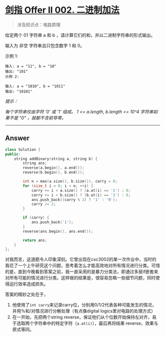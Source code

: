 # [剑指 Offer II 002. 二进制加法](https://leetcode.cn/problems/JFETK5/)

> 涉及知识点：电路原理

给定两个 01 字符串 a 和 b ，请计算它们的和，并以二进制字符串的形式输出。

输入为 非空 字符串且只包含数字 1 和 0。



示例 1:

```
输入: a = "11", b = "10"
输出: "101"
示例 2:
```

```
输入: a = "1010", b = "1011"
输出: "10101"
```

*提示：*

*每个字符串仅由字符 '0' 或 '1' 组成。*
*1 <= a.length, b.length <= 10^4*
*字符串如果不是 "0" ，就都不含前导零。*



------

## Answer

```c++
class Solution {
public:
    string addBinary(string a, string b) {
        string ans;
        reverse(a.begin(), a.end());
        reverse(b.begin(), b.end());

        int n = max(a.size(), b.size()), carry = 0;
        for (size_t i = 0; i < n; ++i) {
            carry += i < a.size() ? (a.at(i) == '1') : 0;
            carry += i < b.size() ? (b.at(i) == '1') : 0;
            ans.push_back((carry % 2) ? '1' : '0');
            carry /= 2;
        }

        if (carry) {
            ans.push_back('1');
        }
        reverse(ans.begin(), ans.end());

        return ans;
    }
};
```

对我而言，这道题令人印象深刻。它曾出现在csc3002的某一次作业中，当时的我花了一个上午研究这个问题，思考着怎么才能高效地对所有情况进行分类。可惜的是，直到今晚看到答案之前，我一直采用的是暴力分类法，即通过多层if嵌套来对所有可能的情况进行分类。这样做的结果是，很容易忽略一些细节问题，同时使得运行效率造成损失。

答案的精妙之处在于，

1. 他使用了`int carry`来记录carry位，分别用0/1/2代表各种可能发生的情况，并用%和/对情况进行分解处理（有点像digital logics里对电路的处理方式）
2. 在一开始，先把两个string reverse，保证他们从个位数开始保持左对齐，易于选取两个字符串中的特定字符（`a.at(i)`），最后再将结果 reverse，效果与原式等同。